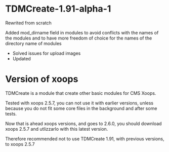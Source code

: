 TDMCreate-1.91-alpha-1
======================

Rewrited from scratch

Added mod_dirname field in modules to avoid conflicts with the names of the modules and to have more freedom of choice for the names of the directory name of modules

- Solved issues for upload images
- Updated

Version of xoops
================

TDMCreate is a module that create other basic modules for CMS Xoops.

Tested with xoops 2.5.7, you can not use it with earlier versions, unless because you do not fit some core files in the background and after some tests. 

Now that is ahead xoops versions, and goes to 2.6.0, you should download xoops 2.5.7 and utlizzarlo with this latest version. 

Therefore recommended not to use TDMCreate 1.91, with previous versions, to xoops 2.5.7
